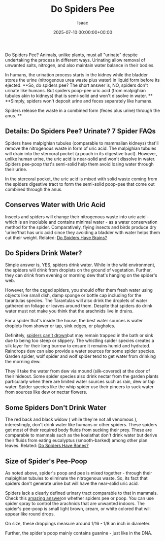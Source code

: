 ﻿---
title: Do Spiders Pee
description: Do Spiders Pee? Animals, unlike plants, must all "urinate" despite undertaking the process in different ways. Urinating allow removal of unwanted salts,...
slug: /do-spiders-pee/
date: 2025-07-10 00:00:00+00:00
lastmod: 2025-07-10 00:00:00+03:00
author: Isaac
categories:

- Guide

- Spiders
tags:

- guide

- spider

- urinate
layout: post
---

Do Spiders Pee? Animals, unlike plants, must all "urinate" despite undertaking the process in different ways. Urinating allow removal of unwanted salts, nitrogen, and also maintain water balance in their bodies.

In humans, the urination process starts in the kidney while the bladder stores the urine (nitrogenous urea waste plus water) in liquid form before its ejected. **So, do spiders pee? The short answer is, NO, spiders don't urinate like humans. But spiders poop-pee uric acid (from malpighian tubules akin to kidneys) that is semi-solid and won't dissolve in water. ** **Simply, spiders won't deposit urine and feces separately like humans.

Spiders release the waste in a combined form (feces plus urine) through the anus. **

##  Details: Do Spiders Pee? Urinate? 7 Spider FAQs

Spiders have malpighian tubules (comparable to mammalian kidneys) that'll remove the nitrogenous waste in form of uric acid. The malpighian tubules will drain into the stercoral pocket (a pouch in its digestive tract). However, unlike human urine, the uric acid is near-solid and won't dissolve in water. Spiders pee-poop that's semi-solid help them avoid losing water through their urine.

In the stercoral pocket, the uric acid is mixed with solid waste coming from the spiders digestive tract to form the semi-solid poop-pee that come out combined through the anus.

##  Conserves Water with Uric Acid

Insects and spiders will change their nitrogenous waste into uric acid - which is an insoluble and contains minimal water - as a water conservation method for the spider. Comparatively, flying insects and birds produce dry 'urine'that has uric acid since they avoiding a bladder with water helps them cut their weight. Related: [Do Spiders Have Brains? ](https://pestpolicy.com/do-spiders-have-brains/)

##  Do Spiders Drink Water?

Simple answer is, YES, spiders drink water. While in the wild environment, the spiders will drink from droplets on the ground of vegetation. Further, they can drink from evening or morning dew that's hanging on the spider's web.

However, for the caged spiders, you should offer them fresh water using objects like small dish, damp sponge or bottle cap including for the tarantulas species. The Tarantulas will also drink the droplets of water gathered on foliage or leaves around them. Despite that spiders do drink water must not make you think that the arachnids live in drains.

For a spider that's inside the house, the best water sources is water droplets from shower or tap, sink edges, or plugholes.

Definitely, [spiders can't drown](https://pestpolicy.com/can-you-drown-a-spider/)but may remain trapped in the bath or sink due to being too steep or slippery. The whistling spider species creates a silk layer for their long burrow to ensure it remains humid and hydrated. Raindrops dew can also provide a water sources for some spider species. Garden spider, wolf spider and wolf spider tend to get water from drinking the morning dew.

They'll take the water from dew via mound (silk-covered) at the door of their hideout. Some spider species also drink nectar from the garden plants particularly when there are limited water sources such as rain, dew or tap water. Spider species like the whip spider use their pincers to suck water from sources like dew or nectar flowers.

##  Some Spiders Don't Drink Water

The red back and black widow ( while they're not all venomous ), interestingly, don't drink water like humans or other spiders. These spiders get most of their required body fluids from sucking their prey. These are comparable to mammals such as the koalathat don't drink water but derive their fluids from eating eucalyptus (smooth-barked) among other plan leaves. Related: [Do Spiders Have Bones? ](https://pestpolicy.com/do-spiders-have-bones/)

##  Size of Spider's Pee-Poop

As noted above, spider's poop and pee is mixed together - through their malpighian tubules to eliminate the nitrogenous waste. So, its fact that spiders don't generate urine but will have the near-solid uric acid.

Spiders lack a clearly defined urinary tract comparable to that in mammals. Check this [amazing answer](https://www.quora.com/Do-spiders-defecate-urinate-and-is-it-harmful-to-humans)on whether spiders pee or poop. You can use spider spray to control the arachnids that are unwanted indoors. The spider's pee-poop is small light brown, cream, or white colored that will appear like round drops.

On size, these droppings measure around 1/16 - 1/8 an inch in diameter.

Further, the spider's poop mainly contains guanine - just like in the DNA.
